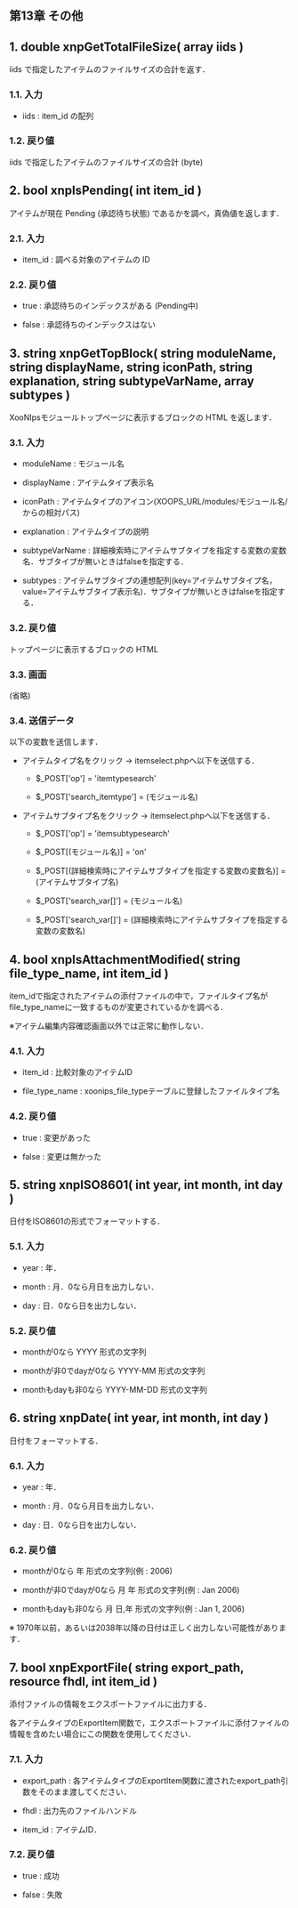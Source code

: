

 <body>

 <div id="page">

 <div xmlns="http://www.w3.org/1999/xhtml" class="navheader">



 </div>

 <div xmlns="http://www.w3.org/1999/xhtml" class="chapter" lang="ja" id="others" xml:lang="ja">

 <div xmlns="" class="titlepage">

 <div>

 <div>

 <h2 xmlns="http://www.w3.org/1999/xhtml" class="title"><a id="others"></a>第13章 その他</h2>

 </div>

 </div>

 </div>

 <div class="section" lang="ja" xml:lang="ja">

 <div xmlns="" class="titlepage">

 <div>

 <div>

 <h2 xmlns="http://www.w3.org/1999/xhtml" class="title" style="clear: both"><a id="func-xnpGetTotalFileSize"></a>1. double xnpGetTotalFileSize( array iids )</h2>

 </div>

 </div>

 </div>

 <p>iids で指定したアイテムのファイルサイズの合計を返す．</p>

 <div class="section" lang="ja" xml:lang="ja">

 <div xmlns="" class="titlepage">

 <div>

 <div>

 <h3 xmlns="http://www.w3.org/1999/xhtml" class="title"><a id="func-xnpGetTotalFileSize-inpval"></a>1.1. 入力</h3>

 </div>

 </div>

 </div>

 <div class="itemizedlist">

 <ul type="disc">

 <li>

 <p>iids : item_id の配列</p>

 </li>

 </ul>

 </div>

 </div>

 <div class="section" lang="ja" xml:lang="ja">

 <div xmlns="" class="titlepage">

 <div>

 <div>

 <h3 xmlns="http://www.w3.org/1999/xhtml" class="title"><a id="func-xnpGetTtotalFileSize-retval"></a>1.2. 戻り値</h3>

 </div>

 </div>

 </div>

 <p>iids で指定したアイテムのファイルサイズの合計 (byte)</p>

 </div>

 </div>

 <div class="section" lang="ja" xml:lang="ja">

 <div xmlns="" class="titlepage">

 <div>

 <div>

 <h2 xmlns="http://www.w3.org/1999/xhtml" class="title" style="clear: both"><a id="func-xnpIsPending"></a>2. bool xnpIsPending( int item_id )</h2>

 </div>

 </div>

 </div>

 <p>アイテムが現在 Pending (承認待ち状態) であるかを調べ，真偽値を返します．</p>

 <div class="section" lang="ja" xml:lang="ja">

 <div xmlns="" class="titlepage">

 <div>

 <div>

 <h3 xmlns="http://www.w3.org/1999/xhtml" class="title"><a id="func-xnpIsPending-inpval"></a>2.1. 入力</h3>

 </div>

 </div>

 </div>

 <div class="itemizedlist">

 <ul type="disc">

 <li>

 <p>item_id : 調べる対象のアイテムの ID</p>

 </li>

 </ul>

 </div>

 </div>

 <div class="section" lang="ja" xml:lang="ja">

 <div xmlns="" class="titlepage">

 <div>

 <div>

 <h3 xmlns="http://www.w3.org/1999/xhtml" class="title"><a id="func-xnpIsPending-retval"></a>2.2. 戻り値</h3>

 </div>

 </div>

 </div>

 <div class="itemizedlist">

 <ul type="disc">

 <li>

 <p>true : 承認待ちのインデックスがある (Pending中)</p>

 </li>

 <li>

 <p>false : 承認待ちのインデックスはない</p>

 </li>

 </ul>

 </div>

 </div>

 </div>

 <div class="section" lang="ja" xml:lang="ja">

 <div xmlns="" class="titlepage">

 <div>

 <div>

 <h2 xmlns="http://www.w3.org/1999/xhtml" class="title" style="clear: both"><a id="func-xnpGetTopBlock"></a>3. string xnpGetTopBlock( string moduleName, string displayName, string iconPath, string explanation, string subtypeVarName, array subtypes )</h2>

 </div>

 </div>

 </div>

 <p>XooNIpsモジュールトップページに表示するブロックの HTML を返します． </p>

 <div class="section" lang="ja" xml:lang="ja">

 <div xmlns="" class="titlepage">

 <div>

 <div>

 <h3 xmlns="http://www.w3.org/1999/xhtml" class="title"><a id="func-xnpGetTopBlock-inpval"></a>3.1. 入力</h3>

 </div>

 </div>

 </div>

 <div class="itemizedlist">

 <ul type="disc">

 <li>

 <p>moduleName : モジュール名 </p>

 </li>

 <li>

 <p>displayName : アイテムタイプ表示名</p>

 </li>

 <li>

 <p>iconPath : アイテムタイプのアイコン(XOOPS_URL/modules/モジュール名/ からの相対パス)</p>

 </li>

 <li>

 <p>explanation : アイテムタイプの説明</p>

 </li>

 <li>

 <p>subtypeVarName : 詳細検索時にアイテムサブタイプを指定する変数の変数名．サブタイプが無いときはfalseを指定する．</p>

 </li>

 <li>

 <p>subtypes : アイテムサブタイプの連想配列(key=アイテムサブタイプ名，value=アイテムサブタイプ表示名)．サブタイプが無いときはfalseを指定する．</p>

 </li>

 </ul>

 </div>

 </div>

 <div class="section" lang="ja" xml:lang="ja">

 <div xmlns="" class="titlepage">

 <div>

 <div>

 <h3 xmlns="http://www.w3.org/1999/xhtml" class="title"><a id="func-xnpGetTopBlock-returnval"></a>3.2. 戻り値</h3>

 </div>

 </div>

 </div>

 <p>トップページに表示するブロックの HTML</p>

 </div>

 <div class="section" lang="ja" xml:lang="ja">

 <div xmlns="" class="titlepage">

 <div>

 <div>

 <h3 xmlns="http://www.w3.org/1999/xhtml" class="title"><a id="func-xnpGetTopBlock-view"></a>3.3. 画面</h3>

 </div>

 </div>

 </div>

 <p>(省略)</p>

 </div>

 <div class="section" lang="ja" xml:lang="ja">

 <div xmlns="" class="titlepage">

 <div>

 <div>

 <h3 xmlns="http://www.w3.org/1999/xhtml" class="title"><a id="func-xnpGetTopBlock-putvar"></a>3.4. 送信データ</h3>

 </div>

 </div>

 </div>

 <p>以下の変数を送信します．</p>

 <div class="itemizedlist">

 <ul type="disc">

 <li>

 <p>アイテムタイプ名をクリック → itemselect.phpへ以下を送信する．</p>

 <div class="itemizedlist">

 <ul type="circle">

 <li>

 <p>$_POST['op'] = 'itemtypesearch'</p>

 </li>

 <li>

 <p>$_POST['search_itemtype'] = (モジュール名)</p>

 </li>

 </ul>

 </div>

 </li>

 <li>

 <p>アイテムサブタイプ名をクリック → itemselect.phpへ以下を送信する．</p>

 <div class="itemizedlist">

 <ul type="circle">

 <li>

 <p>$_POST['op'] = 'itemsubtypesearch'</p>

 </li>

 <li>

 <p>$_POST[(モジュール名)] = 'on'</p>

 </li>

 <li>

 <p>$_POST[(詳細検索時にアイテムサブタイプを指定する変数の変数名)] = (アイテムサブタイプ名)</p>

 </li>

 <li>

 <p>$_POST['search_var[]'] = (モジュール名)</p>

 </li>

 <li>

 <p>$_POST['search_var[]'] = (詳細検索時にアイテムサブタイプを指定する変数の変数名)</p>

 </li>

 </ul>

 </div>

 </li>

 </ul>

 </div>

 </div>

 </div>

 <div class="section" lang="ja" xml:lang="ja">

 <div xmlns="" class="titlepage">

 <div>

 <div>

 <h2 xmlns="http://www.w3.org/1999/xhtml" class="title" style="clear: both"><a id="func-xnpIsAttachmentModified"></a>4. bool xnpIsAttachmentModified( string file_type_name, int item_id )</h2>

 </div>

 </div>

 </div>

 <p>item_idで指定されたアイテムの添付ファイルの中で，ファイルタイプ名がfile_type_nameに一致するものが変更されているかを調べる．</p>

 <p>※アイテム編集内容確認画面以外では正常に動作しない．</p>

 <div class="section" lang="ja" xml:lang="ja">

 <div xmlns="" class="titlepage">

 <div>

 <div>

 <h3 xmlns="http://www.w3.org/1999/xhtml" class="title"><a id="func-xnpIsAttachmentModified-inpval"></a>4.1. 入力</h3>

 </div>

 </div>

 </div>

 <div class="itemizedlist">

 <ul type="disc">

 <li>

 <p>item_id : 比較対象のアイテムID</p>

 </li>

 <li>

 <p>file_type_name : xoonips_file_typeテーブルに登録したファイルタイプ名</p>

 </li>

 </ul>

 </div>

 </div>

 <div class="section" lang="ja" xml:lang="ja">

 <div xmlns="" class="titlepage">

 <div>

 <div>

 <h3 xmlns="http://www.w3.org/1999/xhtml" class="title"><a id="func-xnpIsAttachmentModified-retval"></a>4.2. 戻り値</h3>

 </div>

 </div>

 </div>

 <div class="itemizedlist">

 <ul type="disc">

 <li>

 <p>true : 変更があった</p>

 </li>

 <li>

 <p>false : 変更は無かった</p>

 </li>

 </ul>

 </div>

 </div>

 </div>

 <div class="section" lang="ja" xml:lang="ja">

 <div xmlns="" class="titlepage">

 <div>

 <div>

 <h2 xmlns="http://www.w3.org/1999/xhtml" class="title" style="clear: both"><a id="func-xnpISO8601"></a>5. string xnpISO8601( int year, int month, int day )</h2>

 </div>

 </div>

 </div>

 <p>日付をISO8601の形式でフォーマットする．</p>

 <div class="section" lang="ja" xml:lang="ja">

 <div xmlns="" class="titlepage">

 <div>

 <div>

 <h3 xmlns="http://www.w3.org/1999/xhtml" class="title"><a id="func-xnpISO8601-inpval"></a>5.1. 入力</h3>

 </div>

 </div>

 </div>

 <div class="itemizedlist">

 <ul type="disc">

 <li>

 <p>year : 年．</p>

 </li>

 <li>

 <p>month : 月．0なら月日を出力しない．</p>

 </li>

 <li>

 <p>day : 日．0なら日を出力しない．</p>

 </li>

 </ul>

 </div>

 </div>

 <div class="section" lang="ja" xml:lang="ja">

 <div xmlns="" class="titlepage">

 <div>

 <div>

 <h3 xmlns="http://www.w3.org/1999/xhtml" class="title"><a id="func-xnpISO8601-retval"></a>5.2. 戻り値</h3>

 </div>

 </div>

 </div>

 <div class="itemizedlist">

 <ul type="disc">

 <li>

 <p>monthが0なら YYYY 形式の文字列</p>

 </li>

 <li>

 <p>monthが非0でdayが0なら YYYY-MM 形式の文字列</p>

 </li>

 <li>

 <p>monthもdayも非0なら YYYY-MM-DD 形式の文字列</p>

 </li>

 </ul>

 </div>

 </div>

 </div>

 <div class="section" lang="ja" xml:lang="ja">

 <div xmlns="" class="titlepage">

 <div>

 <div>

 <h2 xmlns="http://www.w3.org/1999/xhtml" class="title" style="clear: both"><a id="func-xnpDate"></a>6. string xnpDate( int year, int month, int day )</h2>

 </div>

 </div>

 </div>

 <p>日付をフォーマットする．</p>

 <div class="section" lang="ja" xml:lang="ja">

 <div xmlns="" class="titlepage">

 <div>

 <div>

 <h3 xmlns="http://www.w3.org/1999/xhtml" class="title"><a id="func-xnpDate-inpval"></a>6.1. 入力</h3>

 </div>

 </div>

 </div>

 <div class="itemizedlist">

 <ul type="disc">

 <li>

 <p>year : 年．</p>

 </li>

 <li>

 <p>month : 月．0なら月日を出力しない．</p>

 </li>

 <li>

 <p>day : 日．0なら日を出力しない．</p>

 </li>

 </ul>

 </div>

 </div>

 <div class="section" lang="ja" xml:lang="ja">

 <div xmlns="" class="titlepage">

 <div>

 <div>

 <h3 xmlns="http://www.w3.org/1999/xhtml" class="title"><a id="func-xnpDate-retval"></a>6.2. 戻り値</h3>

 </div>

 </div>

 </div>

 <div class="itemizedlist">

 <ul type="disc">

 <li>

 <p>monthが0なら 年 形式の文字列(例 : 2006)</p>

 </li>

 <li>

 <p>monthが非0でdayが0なら 月 年 形式の文字列(例 : Jan 2006)</p>

 </li>

 <li>

 <p>monthもdayも非0なら 月 日,年 形式の文字列(例 : Jan 1, 2006)</p>

 </li>

 </ul>

 </div>

 <p>※ 1970年以前，あるいは2038年以降の日付は正しく出力しない可能性があります．</p>

 </div>

 </div>

 <div class="section" lang="ja" xml:lang="ja">

 <div xmlns="" class="titlepage">

 <div>

 <div>

 <h2 xmlns="http://www.w3.org/1999/xhtml" class="title" style="clear: both"><a id="func-xnpExportFile"></a>7. bool xnpExportFile( string export_path, resource fhdl, int item_id )</h2>

 </div>

 </div>

 </div>

 <p>添付ファイルの情報をエクスポートファイルに出力する．</p>

 <p>各アイテムタイプのExportItem関数で，エクスポートファイルに添付ファイルの情報を含めたい場合にこの関数を使用してください．</p>

 <p></p>

 <div class="section" lang="ja" xml:lang="ja">

 <div xmlns="" class="titlepage">

 <div>

 <div>

 <h3 xmlns="http://www.w3.org/1999/xhtml" class="title"><a id="func-xnpExportFile-inpval"></a>7.1. 入力</h3>

 </div>

 </div>

 </div>

 <div class="itemizedlist">

 <ul type="disc">

 <li>

 <p>export_path : 各アイテムタイプのExportItem関数に渡されたexport_path引数をそのまま渡してください．</p>

 </li>

 <li>

 <p>fhdl : 出力先のファイルハンドル</p>

 </li>

 <li>

 <p>item_id : アイテムID．</p>

 </li>

 </ul>

 </div>

 </div>

 <div class="section" lang="ja" xml:lang="ja">

 <div xmlns="" class="titlepage">

 <div>

 <div>

 <h3 xmlns="http://www.w3.org/1999/xhtml" class="title"><a id="func-xnpExportFile-retval"></a>7.2. 戻り値</h3>

 </div>

 </div>

 </div>

 <div class="itemizedlist">

 <ul type="disc">

 <li>

 <p>true : 成功</p>

 </li>

 <li>

 <p>false : 失敗</p>

 </li>

 </ul>

 </div>

 </div>

 </div>

 </div>

 <div xmlns="http://www.w3.org/1999/xhtml" class="navfooter">



 </body>


